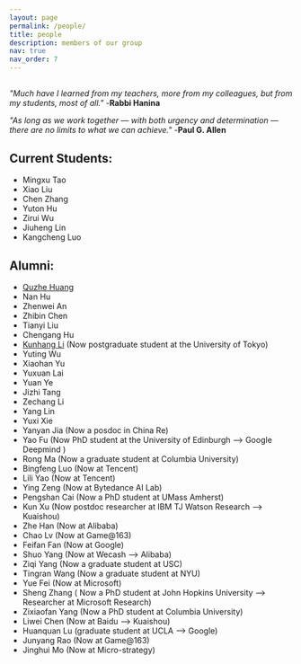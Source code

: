 ```yaml
---
layout: page
permalink: /people/
title: people
description: members of our group
nav: true
nav_order: 7
---
```

##

*"Much have I learned from my teachers, more from my colleagues, but from my students, most of all."*    -**Rabbi Hanina** 

*"As long as we work together — with both urgency and determination — there are no limits to what we can achieve."*  -**Paul G. Allen**

## Current Students:
 - Mingxu Tao
 - Xiao Liu
 - Chen Zhang
 - Yuton Hu
 - Zirui Wu
 - Jiuheng Lin
 - Kangcheng Luo

## Alumni:
- [Quzhe Huang](https://andrewzhe.github.io/)
- Nan Hu
- Zhenwei An
- Zhibin Chen
- Tianyi Liu
- Chengang Hu
- [Kunhang Li](https://kunhangl.github.io/) (Now postgraduate student at the University of Tokyo)
- Yuting Wu
- Xiaohan Yu
- Yuxuan Lai
- Yuan Ye
- Jizhi Tang
- Zechang Li
- Yang Lin
- Yuxi Xie  
- Yanyan Jia (Now a posdoc in China Re)
- Yao Fu (Now PhD student at the University of Edinburgh --> Google Deepmind )
- Rong Ma (Now a graduate student at Columbia University)
- Bingfeng Luo (Now at Tencent)
- Lili Yao (Now at Tencent)
- Ying Zeng (Now at Bytedance AI Lab)  
- Pengshan Cai (Now a PhD student at UMass Amherst)
- Kun Xu (Now postdoc researcher at IBM TJ Watson Research -->  Kuaishou)
- Zhe Han (Now at Alibaba)
- Chao Lv (Now at Game@163)
- Feifan Fan (Now at Google)
- Shuo Yang (Now at Wecash --> Alibaba)
- Ziqi Yang (Now a graduate student at USC)
- Tingran Wang (Now a graduate student at NYU)
- Yue Fei (Now at Microsoft)
- Sheng Zhang ( Now a PhD student at John Hopkins University --> Researcher at Microsoft Research)
- Zixiaofan Yang (Now a PhD student at Columbia University) 
- Liwei Chen (Now at Baidu --> Kuaishou)
- Huanquan Lu  (graduate student at UCLA --> Google)
- Junyang Rao (Now at Game@163)
- Jinghui Mo (Now at Micro-strategy)
